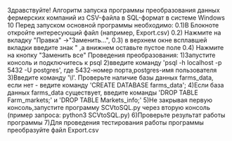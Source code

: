 Здравствуйте! Алгоритм запуска программы преобразования данных фермерских компаний из CSV-файла в SQL-формат в системе Windows 10
Перед запуском основной программы необходимо:
0.1)В Блокноте откройте интересующий файл (например, Export.csv)
0.2) Нажмите на вкладку "Правка" ->"Заменить...",
0.3) в верхнем окне всплавшей вкладки введите знак " ,а внижнем оставьте пустое поле
0.4) Нажмите на кнопку "Заменить все"
Проведения преобразования:
1)Запустите консоль и подключитесь к psql
2)введите команду 'psql -h localhost -p 5432 -U postgres', где 5432-номер порта,postgres-имя пользователя
3)Введите команду '\l'. Проверьте наличие базы данных farms_data, если нет - ведите команду 'CREATE DATABASE farms_data';
4)Если база данных farms_data существует, введите команды 'DROP TABLE Farm_markets;' и 'DROP TABLE Markets_info;'
5)Не закрывая первую консоль,запустите программу SCVtoSQL.py через вторую консоль (пример запроса: python3 SCVtoSQL.py)
6)Проверьте результат работы программы
7)Для проведения тестирования работы программы преобразуйте файл Export.csv
